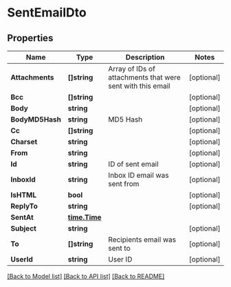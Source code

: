 # SentEmailDto

## Properties

Name | Type | Description | Notes
------------ | ------------- | ------------- | -------------
**Attachments** | **[]string** | Array of IDs of attachments that were sent with this email | [optional] 
**Bcc** | **[]string** |  | [optional] 
**Body** | **string** |  | [optional] 
**BodyMD5Hash** | **string** | MD5 Hash | [optional] 
**Cc** | **[]string** |  | [optional] 
**Charset** | **string** |  | [optional] 
**From** | **string** |  | [optional] 
**Id** | **string** | ID of sent email | [optional] 
**InboxId** | **string** | Inbox ID email was sent from | [optional] 
**IsHTML** | **bool** |  | [optional] 
**ReplyTo** | **string** |  | [optional] 
**SentAt** | [**time.Time**](time.Time.md) |  | 
**Subject** | **string** |  | [optional] 
**To** | **[]string** | Recipients email was sent to | [optional] 
**UserId** | **string** | User ID | [optional] 

[[Back to Model list]](../README.md#documentation-for-models) [[Back to API list]](../README.md#documentation-for-api-endpoints) [[Back to README]](../README.md)


